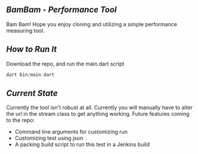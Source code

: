 *BamBam - Performance Tool*
--------------
Bam Bam! Hope you enjoy cloning and utilizing a simple performance measuring tool.

***How to Run It***
-------------------
Download the repo, and run the main.dart script
```dart
dart bin/main.dart
```

***Current State***
--------------
Currently the tool isn't robust at all. Currently you will manually have to alter the url in the stream class to get anything working. Future features coming to the repo:
* Command line arguments for customizing run
* Customizing test using json
* A packing build script to run this test in a Jenkins build